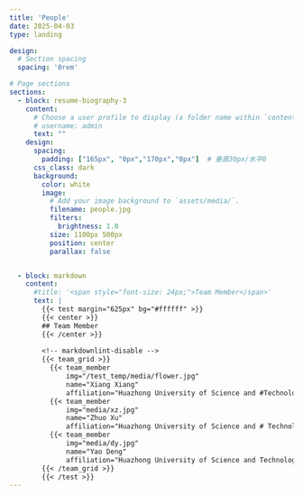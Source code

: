 ```yaml
---
title: 'People'
date: 2025-04-03
type: landing

design:
  # Section spacing
  spacing: '0rem'

# Page sections
sections:
  - block: resume-biography-3
    content:
      # Choose a user profile to display (a folder name within `content/authors/`)
      # username: admin
      text: ""
    design:
      spacing:
        padding: ["165px", "0px","170px","0px"]  # 垂直30px/水平0
      css_class: dark
      background:
        color: white
        image:
          # Add your image background to `assets/media/`.
          filename: people.jpg
          filters:
            brightness: 1.0
          size: 1100px 500px
          position: center
          parallax: false


  - block: markdown
    content:
      #title: '<span style="font-size: 24px;">Team Member</span>'
      text: |
        {{< test margin="625px" bg="#ffffff" >}}
        {{< center >}}
        ## Team Member
        {{< /center >}}
  
        <!-- markdownlint-disable -->
        {{< team_grid >}}
          {{< team_member 
              img="/test_temp/media/flower.jpg" 
              name="Xiang Xiang" 
              affiliation="Huazhong University of Science and #Technology" >}}
          {{< team_member 
              img="media/xz.jpg" 
              name="Zhuo Xu" 
              affiliation="Huazhong University of Science and # Technology" >}}
          {{< team_member 
              img="media/dy.jpg" 
              name="Yao Deng" 
              affiliation="Huazhong University of Science and Technology" >}}   
        {{< /team_grid >}}
        {{< /test >}}
---
```

